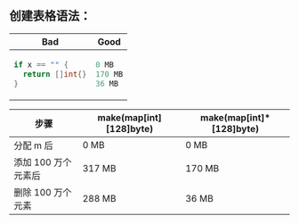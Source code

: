 ## 创建表格语法：


<table>
<thead><tr><th>Bad</th><th>Good</th></tr></thead>
<tbody>
<tr><td>

```go
if x == "" {
  return []int{}
}
```
</td><td>

```go
0 MB
170 MB
36 MB
```

</td></tr>
</tbody></table>





<table>
    <thead>
        <tr>
            <th>步骤</th>
            <th>make(map[int][128]byte)</th>
            <th>make(map[int]*[128]byte)</th>
        </tr>
    </thead>
    <tbody>
        <tr>
            <td>分配 m 后 </td>
            <td> 0 MB </td>
            <td>0 MB</td>
        </tr>
        <tr>
            <td>添加 100 万个元素后</td>
            <td>317 MB</td>
            <td>170 MB</td>
        </tr>
        <tr>
            <td>删除 100 万个元素</td>
            <td>288 MB</td>
            <td>36 MB</td>
        </tr>
    </tbody>
</table>
